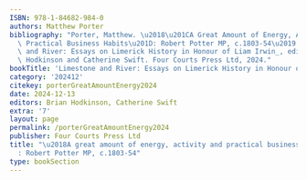 ```yaml
---
ISBN: 978-1-84682-984-0
authors: Matthew Porter
bibliography: "Porter, Matthew. \u2018\u201CA Great Amount of Energy, Activity and\
  \ Practical Business Habits\u201D: Robert Potter MP, c.1803-54\u2019. In _Limestone\
  \ and River: Essays on Limerick History in Honour of Liam Irwin_, edited by Brian\
  \ Hodkinson and Catherine Swift. Four Courts Press Ltd, 2024."
bookTitle: 'Limestone and River: Essays on Limerick History in Honour of Liam Irwin'
category: '202412'
citekey: porterGreatAmountEnergy2024
date: 2024-12-13
editors: Brian Hodkinson, Catherine Swift
extra: '7'
layout: page
permalink: /porterGreatAmountEnergy2024
publisher: Four Courts Press Ltd
title: "\u2018A great amount of energy, activity and practical business habits\u2019\
  : Robert Potter MP, c.1803-54"
type: bookSection
---
```

